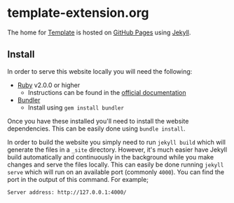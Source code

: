 # template-extension.org

The home for [Template](https://template-extension.org) is hosted on [GitHub Pages](https://pages.github.com) using
[Jekyll](https://jekyllrb.com).

## Install

In order to serve this website locally you will need the following:

* [Ruby](https://www.ruby-lang.org/en/) v2.0.0 or higher
  * Instructions can be found in the [official documentation](https://www.ruby-lang.org/en/downloads/)
* [Bundler](http://bundler.io)
  * Install using `gem install bundler`

Once you have these installed you'll need to install the website dependencies. This can be easily done using
`bundle install`.

In order to build the website you simply need to run `jekyll build` which will generate the files in a `_site`
directory. However, it's much easier have Jekyll build automatically and continuously in the background while you make
changes and serve the files locally. This can easily be done running `jekyll serve` which will run on an available port
(commonly `4000`). You can find the port in the output of this command. For example;

```
Server address: http://127.0.0.1:4000/
```
